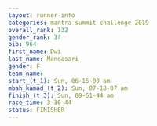 ```yaml
---
layout: runner-info 
categories: mantra-summit-challenge-2019 
overall_rank: 132
gender_rank: 34
bib: 964
first_name: Dwi
last_name: Mandasari
gender: F
team_name:
start_(t_1): Sun, 06-15-00 am
mbah_kamad_(t_2): Sun, 07-18-07 am
finish_(t_3): Sun, 09-51-44 am
race_time: 3-36-44
status: FINISHER
---
```

